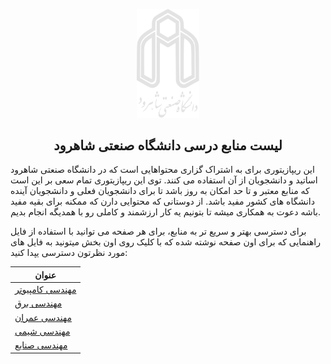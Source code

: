 <p align="center">
  <a href="https://github.com/MosFazli/todolist" target="_blank">
    <img alt="لوگوی دانشگاه صنعتی شاهرود" width="100" src="https://raw.githubusercontent.com/mosfazli-x/shahrood-university-of-technology/main/Images/Logo/White/Logo%20Full.png">
  </a>
</p>
<h2 align="center">لیست منابع درسی دانشگاه صنعتی شاهرود</h2>

این ریپازیتوری برای به اشتراک گزاری محتواهایی است که در دانشگاه صنعتی شاهرود اساتید و دانشجویان از آن استفاده می کنند.
توی این ریپازیتوری تمام سعی بر این است که منابع معتبر و تا حد امکان به روز باشد تا برای دانشجویان فعلی و دانشجویان آینده دانشگاه های کشور مفید باشد.
از دوستانی که محتوایی دارن که ممکنه برای بقیه مفید باشه دعوت به همکاری میشه تا بتونیم یه کار ارزشمند و کاملی رو با همدیگه انجام بدیم.

برای دسترسی بهتر و سریع تر به منابع، برای هر صفحه می توانید با استفاده از فایل راهنمایی که برای اون صفحه نوشته شده که با کلیک روی اون بخش میتونید به فایل های مورد نظرتون دسترسی یپدا کنید:

| عنوان  |
| ------------- |
| [مهندسی کامپیوتر](https://github.com/mosfazli-x/Shahrood-University-of-Technology/tree/main/Computer%20Engineering(CE)) |
| [مهندسی برق](https://github.com/mosfazli-x/Shahrood-University-of-Technology/tree/main/Electrical%20Engineering(EE)) |
| [مهندسی عمران](https://pages.github.com/)  |
| [مهندسی شیمی](https://pages.github.com/)  |
| [مهندسی صنایع](https://pages.github.com/)  |

